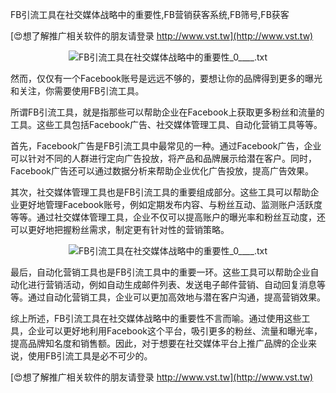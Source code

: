 FB引流工具在社交媒体战略中的重要性,FB营销获客系统,FB筛号,FB获客

[😍想了解推广相关软件的朋友请登录 http://www.vst.tw](http://www.vst.tw)

 <center><img src="https://vst.tw/MP4/tuiguang/png/0.png" alt="FB引流工具在社交媒体战略中的重要性_0____.txt"></center>

然而，仅仅有一个Facebook账号是远远不够的，要想让你的品牌得到更多的曝光和关注，你需要使用FB引流工具。

所谓FB引流工具，就是指那些可以帮助企业在Facebook上获取更多粉丝和流量的工具。这些工具包括Facebook广告、社交媒体管理工具、自动化营销工具等等。

首先，Facebook广告是FB引流工具中最常见的一种。通过Facebook广告，企业可以针对不同的人群进行定向广告投放，将产品和品牌展示给潜在客户。同时，Facebook广告还可以通过数据分析来帮助企业优化广告投放，提高广告效果。

其次，社交媒体管理工具也是FB引流工具的重要组成部分。这些工具可以帮助企业更好地管理Facebook账号，例如定期发布内容、与粉丝互动、监测账户活跃度等等。通过社交媒体管理工具，企业不仅可以提高账户的曝光率和粉丝互动度，还可以更好地把握粉丝需求，制定更有针对性的营销策略。

 <center><img src="https://vst.tw/MP4/tuiguang/png/1.png" alt="FB引流工具在社交媒体战略中的重要性_0____.txt"></center>

最后，自动化营销工具也是FB引流工具中的重要一环。这些工具可以帮助企业自动化进行营销活动，例如自动生成邮件列表、发送电子邮件营销、自动回复消息等等。通过自动化营销工具，企业可以更加高效地与潜在客户沟通，提高营销效果。

综上所述，FB引流工具在社交媒体战略中的重要性不言而喻。通过使用这些工具，企业可以更好地利用Facebook这个平台，吸引更多的粉丝、流量和曝光率，提高品牌知名度和销售额。因此，对于想要在社交媒体平台上推广品牌的企业来说，使用FB引流工具是必不可少的。

[😍想了解推广相关软件的朋友请登录 http://www.vst.tw](http://www.vst.tw)



